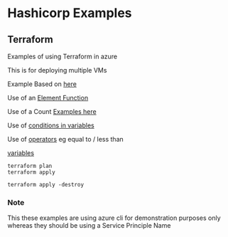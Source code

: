 # Hashicorp Examples



## Terraform
Examples of using Terraform in azure 

This is for deploying multiple VMs

Example Based on [here](https://github.com/alfonsof/terraform-azure-examples)

Use of an [Element Function](https://developer.hashicorp.com/terraform/language/functions/element)

Use of a Count [Examples here](https://buildvirtual.net/terraform-count-examples/)

Use of [conditions in variables](https://developer.hashicorp.com/terraform/language/expressions/custom-conditions#input-variable-validation)

Use of [operators](https://developer.hashicorp.com/terraform/language/expressions/operators) eg equal to / less than

[variables](https://developer.hashicorp.com/terraform/language/values/variables)

    terraform plan 
    terraform apply 

    terraform apply -destroy


### Note 
This these examples are using azure cli for demonstration purposes only whereas they should be using a Service Principle Name